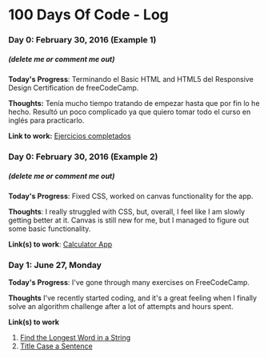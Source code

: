 # 100 Days Of Code - Log

### Day 0: February 30, 2016 (Example 1)
##### (delete me or comment me out)

**Today's Progress**: Terminando el Basic HTML and HTML5 del Responsive Design Certification de freeCodeCamp.

**Thoughts:** Tenía mucho tiempo tratando de empezar hasta que por fin lo he hecho. Resultó un poco complicado ya que quiero tomar todo el curso en inglés para practicarlo.

**Link to work:** [Ejercicios completados](http://www.jeffrycoder.com/My100DaysOfCode/freeCodeCamp/responsiveWebDesignCertification/day0)

### Day 0: February 30, 2016 (Example 2)
##### (delete me or comment me out)

**Today's Progress**: Fixed CSS, worked on canvas functionality for the app.

**Thoughts**: I really struggled with CSS, but, overall, I feel like I am slowly getting better at it. Canvas is still new for me, but I managed to figure out some basic functionality.

**Link(s) to work**: [Calculator App](http://www.example.com)


### Day 1: June 27, Monday

**Today's Progress**: I've gone through many exercises on FreeCodeCamp.

**Thoughts** I've recently started coding, and it's a great feeling when I finally solve an algorithm challenge after a lot of attempts and hours spent.

**Link(s) to work**
1. [Find the Longest Word in a String](https://www.freecodecamp.com/challenges/find-the-longest-word-in-a-string)
2. [Title Case a Sentence](https://www.freecodecamp.com/challenges/title-case-a-sentence)

